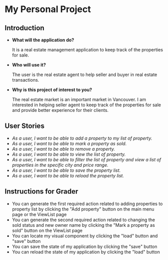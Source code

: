 # My Personal Project

## Introduction


- **What will the application do?**

    It is a real estate management application to keep track of the properties for sale.
 
- **Who will use it?**

    The user is the real estate agent to help seller and buyer in real estate transactions.

- **Why is this project of interest to you?**
    
    The real estate market is an important market in Vancouver. I am interested in helping seller agent
    to keep track of the properties for sale and provide better experience for their clients.

## User Stories

- *As a user, I want to be able to add a property to my list of property.*
- *As a user, I want to be able to mark a property as sold.*
- *As a user, I want to be able to remove a property.*
- *As a user, I want to be able to view the list of property.*
- *As a user, I want to be able to filter the list of property and view a list of properties
  in the specific city and price range.*
- *As a user, I want to be able to save the property list.*
- *As a user, I want to be able to reload the property list.*

## Instructions for Grader

- You can generate the first required action related to adding properties to property list by clicking 
the "Add property" button on the main menu page or the ViewList page
- You can generate the second required action related to changing the sold status and new owner name 
by clicking the "Mark a property as sold" button on the ViewList page
- You can locate my visual component by clicking the "load" button and "save" button 
- You can save the state of my application by clicking the "save" button
- You can reload the state of my application by clicking the "load" button





